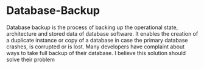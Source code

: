# Database-Backup
Database backup is the process of backing up the operational state, architecture and stored data of database software. It enables the creation of a duplicate instance or copy of a database in case the primary database crashes, is corrupted or is lost. Many developers have complaint about ways to take full backup of their database. I believe this solution should solve their problem
